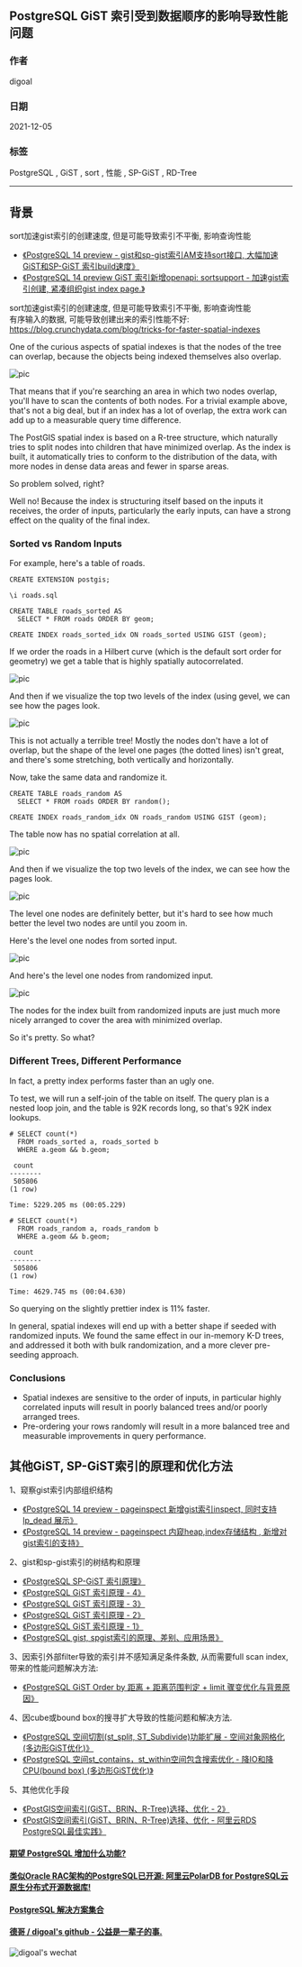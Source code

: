 ## PostgreSQL GiST 索引受到数据顺序的影响导致性能问题  
      
### 作者      
digoal      
      
### 日期      
2021-12-05      
      
### 标签      
PostgreSQL , GiST , sort , 性能 , SP-GiST , RD-Tree    
      
----      
      
## 背景      
sort加速gist索引的创建速度, 但是可能导致索引不平衡, 影响查询性能  
- [《PostgreSQL 14 preview - gist和sp-gist索引AM支持sort接口, 大幅加速GiST和SP-GiST 索引build速度》](../202104/20210408_07.md)    
- [《PostgreSQL 14 preview  GiST 索引新增openapi: sortsupport - 加速gist索引创建, 紧凑组织gist index page.》](../202009/20200920_02.md)    
  
  
sort加速gist索引的创建速度, 但是可能导致索引不平衡, 影响查询性能  
有序输入的数据, 可能导致创建出来的索引性能不好:   
https://blog.crunchydata.com/blog/tricks-for-faster-spatial-indexes    
  
One of the curious aspects of spatial indexes is that the nodes of the tree can overlap, because the objects being indexed themselves also overlap.  
  
![pic](20211205_01_pic_001.png)  
  
That means that if you're searching an area in which two nodes overlap, you'll have to scan the contents of both nodes. For a trivial example above, that's not a big deal, but if an index has a lot of overlap, the extra work can add up to a measurable query time difference.  
  
The PostGIS spatial index is based on a R-tree structure, which naturally tries to split nodes into children that have minimized overlap. As the index is built, it automatically tries to conform to the distribution of the data, with more nodes in dense data areas and fewer in sparse areas.  
  
So problem solved, right?  
  
Well no! Because the index is structuring itself based on the inputs it receives, the order of inputs, particularly the early inputs, can have a strong effect on the quality of the final index.  
  
### Sorted vs Random Inputs  
For example, here's a table of roads.  
  
```  
CREATE EXTENSION postgis;  
  
\i roads.sql  
  
CREATE TABLE roads_sorted AS   
  SELECT * FROM roads ORDER BY geom;  
  
CREATE INDEX roads_sorted_idx ON roads_sorted USING GIST (geom);  
```  
  
If we order the roads in a Hilbert curve (which is the default sort order for geometry) we get a table that is highly spatially autocorrelated.  
  
![pic](20211205_01_pic_002.gif)  
  
And then if we visualize the top two levels of the index (using gevel, we can see how the pages look.  
  
![pic](20211205_01_pic_003.png)  
  
This is not actually a terrible tree! Mostly the nodes don't have a lot of overlap, but the shape of the level one pages (the dotted lines) isn't great, and there's some stretching, both vertically and horizontally.  
  
Now, take the same data and randomize it.  
  
```  
CREATE TABLE roads_random AS   
  SELECT * FROM roads ORDER BY random();  
  
CREATE INDEX roads_random_idx ON roads_random USING GIST (geom);  
```  
  
The table now has no spatial correlation at all.  
  
![pic](20211205_01_pic_004.gif)  
  
And then if we visualize the top two levels of the index, we can see how the pages look.  
  
![pic](20211205_01_pic_005.png)  
  
The level one nodes are definitely better, but it's hard to see how much better the level two nodes are until you zoom in.  
  
Here's the level one nodes from sorted input.  
  
![pic](20211205_01_pic_006.png)  
  
And here's the level one nodes from randomized input.  
  
![pic](20211205_01_pic_007.png)  
  
The nodes for the index built from randomized inputs are just much more nicely arranged to cover the area with minimized overlap.  
  
So it's pretty. So what?  
  
### Different Trees, Different Performance  
In fact, a pretty index performs faster than an ugly one.  
  
To test, we will run a self-join of the table on itself. The query plan is a nested loop join, and the table is 92K records long, so that's 92K index lookups.  
  
```  
# SELECT count(*)   
  FROM roads_sorted a, roads_sorted b   
  WHERE a.geom && b.geom;  
  
 count    
--------  
 505806  
(1 row)  
  
Time: 5229.205 ms (00:05.229)  
  
# SELECT count(*)   
  FROM roads_random a, roads_random b   
  WHERE a.geom && b.geom;  
  
 count    
--------  
 505806  
(1 row)  
  
Time: 4629.745 ms (00:04.630)  
```  
  
So querying on the slightly prettier index is 11% faster.  
  
In general, spatial indexes will end up with a better shape if seeded with randomized inputs. We found the same effect in our in-memory K-D trees, and addressed it both with bulk randomization, and a more clever pre-seeding approach.  
  
### Conclusions  
- Spatial indexes are sensitive to the order of inputs, in particular highly correlated inputs will result in poorly balanced trees and/or poorly arranged trees.  
- Pre-ordering your rows randomly will result in a more balanced tree and measurable improvements in query performance.  
  
## 其他GiST, SP-GiST索引的原理和优化方法  
1、窥察gist索引内部组织结构  
- [《PostgreSQL 14 preview - pageinspect 新增gist索引inspect, 同时支持 lp_dead 展示》](../202102/20210215_03.md)    
- [《PostgreSQL 14 preview - pageinspect 内窥heap,index存储结构 , 新增对gist索引的支持》](../202101/20210113_02.md)    
  
2、gist和sp-gist索引的树结构和原理  
- [《PostgreSQL SP-GiST 索引原理》](../202011/20201128_01.md)    
- [《PostgreSQL GiST 索引原理 - 4》](../202010/20201004_04.md)    
- [《PostgreSQL GiST 索引原理 - 3》](../202010/20201004_03.md)    
- [《PostgreSQL GiST 索引原理 - 2》](../202010/20201004_02.md)    
- [《PostgreSQL GiST 索引原理 - 1》](../202010/20201004_01.md)    
- [《PostgreSQL gist, spgist索引的原理、差别、应用场景》](../201906/20190604_03.md)    
  
3、因索引外部filter导致的索引并不感知满足条件条数, 从而需要full scan index, 带来的性能问题解决方法:  
- [《PostgreSQL GiST Order by 距离 + 距离范围判定 + limit 骤变优化与背景原因》](../201912/20191218_02.md)    
  
4、因cube或bound box的搜寻扩大导致的性能问题和解决方法.   
- [《PostgreSQL 空间切割(st_split, ST_Subdivide)功能扩展 - 空间对象网格化 (多边形GiST优化)》](../201710/20171005_01.md)    
- [《PostgreSQL 空间st_contains，st_within空间包含搜索优化 - 降IO和降CPU(bound box) (多边形GiST优化)》](../201710/20171004_01.md)    
  
5、其他优化手段  
- [《PostGIS空间索引(GiST、BRIN、R-Tree)选择、优化 - 2》](../202105/20210507_05.md)    
- [《PostGIS空间索引(GiST、BRIN、R-Tree)选择、优化 - 阿里云RDS PostgreSQL最佳实践》](../201708/20170820_01.md)    
    
  
#### [期望 PostgreSQL 增加什么功能?](https://github.com/digoal/blog/issues/76 "269ac3d1c492e938c0191101c7238216")
  
  
#### [类似Oracle RAC架构的PostgreSQL已开源: 阿里云PolarDB for PostgreSQL云原生分布式开源数据库!](https://github.com/ApsaraDB/PolarDB-for-PostgreSQL "57258f76c37864c6e6d23383d05714ea")
  
  
#### [PostgreSQL 解决方案集合](https://yq.aliyun.com/topic/118 "40cff096e9ed7122c512b35d8561d9c8")
  
  
#### [德哥 / digoal's github - 公益是一辈子的事.](https://github.com/digoal/blog/blob/master/README.md "22709685feb7cab07d30f30387f0a9ae")
  
  
![digoal's wechat](../pic/digoal_weixin.jpg "f7ad92eeba24523fd47a6e1a0e691b59")
  
